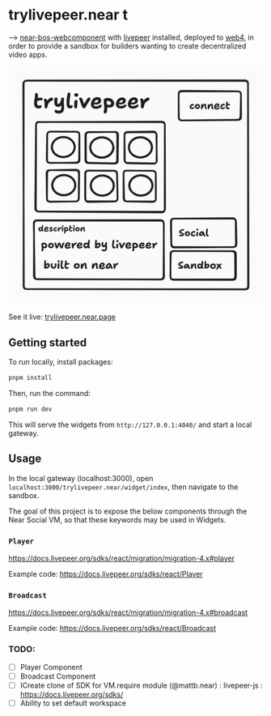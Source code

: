 
# trylivepeer.near t

—> [near-bos-webcomponent](https://github.com/petersalomonsen/near-bos-webcomponent) with [livepeer](https://livepeer.org/) installed, deployed to [web4](https://web4.near.page/), in order to provide a sandbox for builders wanting to create decentralized video apps.

![trylivepeer.near](./assets/trylivepeer.png)

See it live: [trylivepeer.near.page](https://trylivepeer.near.page)

## Getting started

To run locally, install packages:

```bash
pnpm install
```

Then, run the command:

```bash
pnpm run dev
```

This will serve the widgets from `http://127.0.0.1:4040/` and start a local gateway.

## Usage

In the local gateway (localhost:3000), open `localhost:3000/trylivepeer.near/widget/index`,
then navigate to the sandbox.

The goal of this project is to expose the below components through the Near Social VM, so that these keywords may be used in Widgets.

### `Player`

https://docs.livepeer.org/sdks/react/migration/migration-4.x#player

Example code: https://docs.livepeer.org/sdks/react/Player

### `Broadcast`

https://docs.livepeer.org/sdks/react/migration/migration-4.x#broadcast

Example code: https://docs.livepeer.org/sdks/react/Broadcast


### TODO:
- [ ] Player Component
- [ ] Broadcast Component
- [ ] ICreate clone of SDK for VM.require module (@mattb.near) : livepeer-js : https://docs.livepeer.org/sdks/
- [ ] Ability to set default workspace